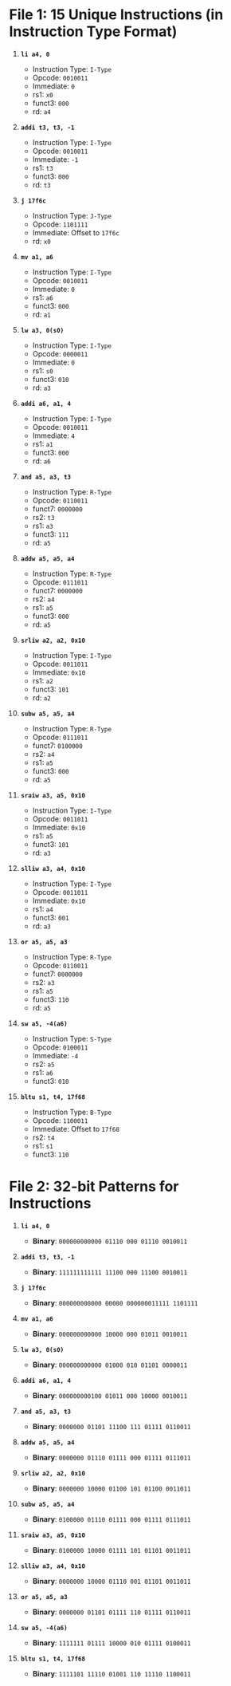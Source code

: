 # File 1: 15 Unique Instructions (in Instruction Type Format)

1. **`li a4, 0`**
   - Instruction Type: `I-Type`
   - Opcode: `0010011`
   - Immediate: `0`
   - rs1: `x0`
   - funct3: `000`
   - rd: `a4`

2. **`addi t3, t3, -1`**
   - Instruction Type: `I-Type`
   - Opcode: `0010011`
   - Immediate: `-1`
   - rs1: `t3`
   - funct3: `000`
   - rd: `t3`

3. **`j 17f6c`**
   - Instruction Type: `J-Type`
   - Opcode: `1101111`
   - Immediate: Offset to `17f6c`
   - rd: `x0`

4. **`mv a1, a6`**
   - Instruction Type: `I-Type`
   - Opcode: `0010011`
   - Immediate: `0`
   - rs1: `a6`
   - funct3: `000`
   - rd: `a1`

5. **`lw a3, 0(s0)`**
   - Instruction Type: `I-Type`
   - Opcode: `0000011`
   - Immediate: `0`
   - rs1: `s0`
   - funct3: `010`
   - rd: `a3`

6. **`addi a6, a1, 4`**
   - Instruction Type: `I-Type`
   - Opcode: `0010011`
   - Immediate: `4`
   - rs1: `a1`
   - funct3: `000`
   - rd: `a6`

7. **`and a5, a3, t3`**
   - Instruction Type: `R-Type`
   - Opcode: `0110011`
   - funct7: `0000000`
   - rs2: `t3`
   - rs1: `a3`
   - funct3: `111`
   - rd: `a5`

8. **`addw a5, a5, a4`**
   - Instruction Type: `R-Type`
   - Opcode: `0111011`
   - funct7: `0000000`
   - rs2: `a4`
   - rs1: `a5`
   - funct3: `000`
   - rd: `a5`

9. **`srliw a2, a2, 0x10`**
   - Instruction Type: `I-Type`
   - Opcode: `0011011`
   - Immediate: `0x10`
   - rs1: `a2`
   - funct3: `101`
   - rd: `a2`

10. **`subw a5, a5, a4`**
    - Instruction Type: `R-Type`
    - Opcode: `0111011`
    - funct7: `0100000`
    - rs2: `a4`
    - rs1: `a5`
    - funct3: `000`
    - rd: `a5`

11. **`sraiw a3, a5, 0x10`**
    - Instruction Type: `I-Type`
    - Opcode: `0011011`
    - Immediate: `0x10`
    - rs1: `a5`
    - funct3: `101`
    - rd: `a3`

12. **`slliw a3, a4, 0x10`**
    - Instruction Type: `I-Type`
    - Opcode: `0011011`
    - Immediate: `0x10`
    - rs1: `a4`
    - funct3: `001`
    - rd: `a3`

13. **`or a5, a5, a3`**
    - Instruction Type: `R-Type`
    - Opcode: `0110011`
    - funct7: `0000000`
    - rs2: `a3`
    - rs1: `a5`
    - funct3: `110`
    - rd: `a5`

14. **`sw a5, -4(a6)`**
    - Instruction Type: `S-Type`
    - Opcode: `0100011`
    - Immediate: `-4`
    - rs2: `a5`
    - rs1: `a6`
    - funct3: `010`

15. **`bltu s1, t4, 17f68`**
    - Instruction Type: `B-Type`
    - Opcode: `1100011`
    - Immediate: Offset to `17f68`
    - rs2: `t4`
    - rs1: `s1`
    - funct3: `110`

# File 2: 32-bit Patterns for Instructions

1. **`li a4, 0`**
   - **Binary**: `000000000000 01110 000 01110 0010011`

2. **`addi t3, t3, -1`**
   - **Binary**: `111111111111 11100 000 11100 0010011`

3. **`j 17f6c`**
   - **Binary**: `000000000000 00000 000000011111 1101111`

4. **`mv a1, a6`**
   - **Binary**: `000000000000 10000 000 01011 0010011`

5. **`lw a3, 0(s0)`**
   - **Binary**: `000000000000 01000 010 01101 0000011`

6. **`addi a6, a1, 4`**
   - **Binary**: `000000000100 01011 000 10000 0010011`

7. **`and a5, a3, t3`**
   - **Binary**: `0000000 01101 11100 111 01111 0110011`

8. **`addw a5, a5, a4`**
   - **Binary**: `0000000 01110 01111 000 01111 0111011`

9. **`srliw a2, a2, 0x10`**
   - **Binary**: `0000000 10000 01100 101 01100 0011011`

10. **`subw a5, a5, a4`**
    - **Binary**: `0100000 01110 01111 000 01111 0111011`

11. **`sraiw a3, a5, 0x10`**
    - **Binary**: `0100000 10000 01111 101 01101 0011011`

12. **`slliw a3, a4, 0x10`**
    - **Binary**: `0000000 10000 01110 001 01101 0011011`

13. **`or a5, a5, a3`**
    - **Binary**: `0000000 01101 01111 110 01111 0110011`

14. **`sw a5, -4(a6)`**
    - **Binary**: `1111111 01111 10000 010 01111 0100011`

15. **`bltu s1, t4, 17f68`**
    - **Binary**: `1111101 11110 01001 110 11110 1100011`
